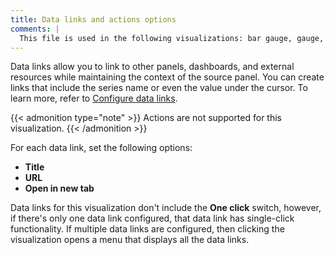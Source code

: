 ```yaml
---
title: Data links and actions options
comments: |
  This file is used in the following visualizations: bar gauge, gauge, pie chart, stat, table
---
```


Data links allow you to link to other panels, dashboards, and external resources while maintaining the context of the source panel.
You can create links that include the series name or even the value under the cursor.
To learn more, refer to [Configure data links](../../configure-data-links/).

{{< admonition type="note" >}}
Actions are not supported for this visualization.
{{< /admonition >}}

For each data link, set the following options:

- **Title**
- **URL**
- **Open in new tab**

Data links for this visualization don't include the **One click** switch, however, if there's only one data link configured, that data link has single-click functionality. If multiple data links are configured, then clicking the visualization opens a menu that displays all the data links.
